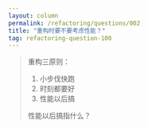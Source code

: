 ```yaml
---
layout: column
permalink: /refactoring/questions/002
title: "重构时要不要考虑性能？"
tag: refactoring-question-100
---
```




> 重构三原则：
>
> 1. 小步伐快跑
> 2. 时刻都要好
> 3. 性能以后搞
>
> 性能以后搞指什么？
